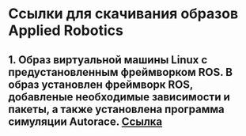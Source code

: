 # Ссылки для скачивания образов Applied Robotics
## 1. Образ виртуальной машины Linux с предустановленным фреймворком ROS. В образ установлен фреймворк ROS, добавленые необходимые зависимости и пакеты, а также установлена программа симуляции Autorace. [Ссылка](https://disk.yandex.ru/d/B1kjPx1Lj91Pmg "Логин виртуальной машины - tb3 , пароль - 123")

